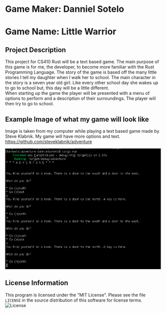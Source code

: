 # Game Maker: Danniel Sotelo

# Game Name: Little Warrior

## Project Description
  
  This project for CS410 Rust will be a text based game. The main purpose of this game is for me, the developer, 
  to become more familiar with the Rust Programming Language. The story of the game is based off the many little 
  stories I tell my daughter when I walk her to school. The main character in the story is a seven year old girl. 
  Like every other school day she wakes up to go to school but, this day will be a little different.  
  When starting up the game the player will be presented with a menu of options to perform and a 
  description of their surroundings. The player will then try to go to school.

## Example Image of what my game will look like
  
  Image is taken from my computer while playing a text based game made by Steve Klabnik. My game will have more 
  options and text. https://github.com/steveklabnik/adventure


![Example](images/Example.png)

## License Information

This program is licensed under the "MIT License".  Please
see the file `LICENSE` in the source distribution of this
software for license terms.
![License](LICENSE)
